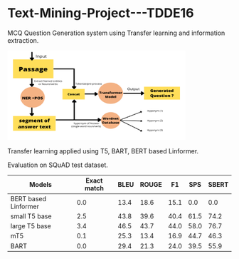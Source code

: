 # Text-Mining-Project---TDDE16
MCQ Question Generation system using Transfer learning and information extraction.

<img src="https://github.com/jkenavdekar/Text-Mining-Project---TDDE16/blob/main/QG%20block.png" width="400" height="200">

Transfer learning applied using T5, BART, BERT based Linformer.

Evaluation on SQuAD test dataset.

|    Models     |  Exact match  |  BLEU  |  ROUGE  |  F1  |  SPS  |  SBERT  |
| ----- | ------ | ----- | ----- | -----| ----- | ----- |
| BERT based Linformer  | 0.0 | 13.4 | 18.6 | 15.1 | 0.0 | 0.0 |
| small T5 base  | 2.5 | 43.8 | 39.6 | 40.4 | 61.5 | 74.2 |
| large T5 base  | 3.4 | 46.5 | 43.7 | 44.0 | 58.0 | 76.7 |
| mT5  | 0.1 | 25.3 | 13.4 | 16.9 | 44.7 | 46.3 |
| BART  | 0.0 | 29.4 | 21.3 | 24.0 | 39.5 | 55.9 |

